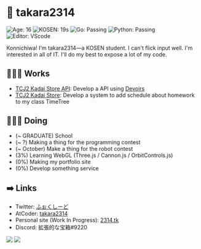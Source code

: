 # 🦊 takara2314
![Age: 16](https://img.shields.io/badge/Age-16-yellow?style=for-the-badge)
![KOSEN: 19s](https://img.shields.io/badge/KOSEN-19s-green?style=for-the-badge)
![Go: Passing](https://img.shields.io/badge/Go-passing-00ADD8?style=for-the-badge)
![Python: Passing](https://img.shields.io/badge/Python-passing-3572A5?style=for-the-badge)
![Editor: VScode](https://img.shields.io/badge/Editor-VScode-0078D4?style=for-the-badge)

Konnichiwa! I'm takara2314—a KOSEN student. I can't flick input well. I'm interested in all of IT. I'll do my best to expose a lot of my code.

## 👨🏽‍💻 Works
- [TCJ2 Kadai Store API](https://github.com/takara2314/tcj2-kadai-store-api): Develop a API using [Devoirs](https://github.com/approvers/devoirs)
- [TCJ2 Kadai Store](https://github.com/takara2314/tcj2-kadai-store): Develop a system to add schedule about homework to my class TimeTree

## 👨🏽‍🔬 Doing
- (~ GRADUATE) School
- (~ ?) Making a thing for the programming contest
- (~ October) Make a thing for the robot contest
- (3%) Learning WebGL (Three.js / Cannon.js / OrbitControls.js)
- (0%) Making my portfolio site
- (0%) Develop something service

## ➡️ Links
- Twitter: [ふぉくしーど](https://twitter.com/takara2314)
- AtCoder: [takara2314](https://atcoder.jp/users/takara2314)
- Personal site (Work In Progress): [2314.tk](https://2314.tk/)
- Discord: 拡張的な宝箱#9220

<a><img src="https://github-readme-stats.vercel.app/api?username=takara2314&count_private=true&show_icons=true&line_height=40&title_color=00ADD8&icon_color=00ADD8" /></a>
<a><img src="https://github-readme-stats.vercel.app/api/top-langs/?username=takara2314&title_color=00ADD8" /></a>

